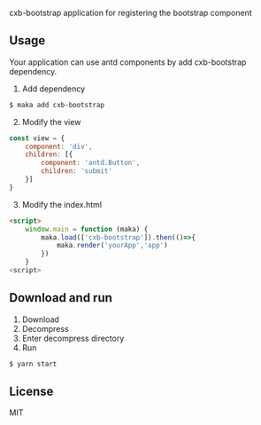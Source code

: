 
cxb-bootstrap application for registering the bootstrap component

## Usage
Your application can use antd components by add cxb-bootstrap dependency.

1. Add dependency
```bash
$ maka add cxb-bootstrap
```

2. Modify the view
```javascript
const view = {
    component: 'div',
    children: [{
        component: 'antd.Button',
        children: 'submit'
    }]
}
```

3. Modify the index.html
```html
<script>
    window.main = function (maka) {
        maka.load(['cxb-bootstrap']).then(()=>{
            maka.render('yourApp','app')
        })
    }
<script>
```

## Download and run

1. Download
2. Decompress
3. Enter decompress directory
4. Run
```bash
$ yarn start
```

## License

MIT


